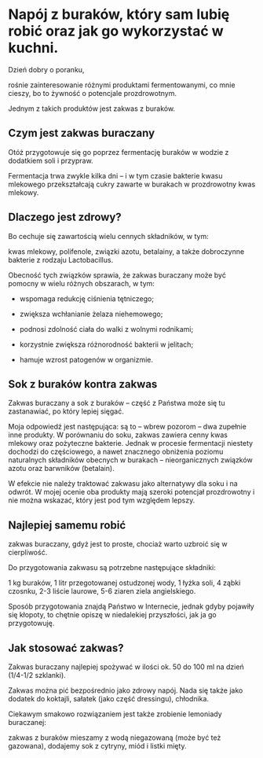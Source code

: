 # Napój z buraków, który sam lubię robić oraz jak go wykorzystać w kuchni.

Dzień dobry o poranku,

rośnie zainteresowanie różnymi produktami fermentowanymi, co mnie cieszy, bo to żywność o potencjale prozdrowotnym.

Jednym z takich produktów jest zakwas z buraków.

## Czym jest zakwas buraczany

Otóż przygotowuje się go poprzez fermentację buraków w wodzie z dodatkiem soli i przypraw.

Fermentacja trwa zwykle kilka dni – i w tym czasie bakterie kwasu mlekowego przekształcają cukry zawarte w burakach w prozdrowotny kwas mlekowy.

## Dlaczego jest zdrowy?

Bo cechuje się zawartością wielu cennych składników, w tym:

kwas mlekowy, polifenole, związki azotu, betalainy, a także dobroczynne bakterie z rodzaju Lactobacillus.

Obecność tych związków sprawia, że zakwas buraczany może być pomocny w wielu różnych obszarach, w tym:

- wspomaga redukcję ciśnienia tętniczego;

- zwiększa wchłanianie żelaza niehemowego;

- podnosi zdolność ciała do walki z wolnymi rodnikami;

- korzystnie zwiększa różnorodność bakterii w jelitach;

- hamuje wzrost patogenów w organizmie.

## Sok z buraków kontra zakwas

Zakwas buraczany a sok z buraków – część z Państwa może się tu zastanawiać, po który lepiej sięgać.

Moja odpowiedź jest następująca: są to – wbrew pozorom – dwa zupełnie inne produkty. W porównaniu do soku, zakwas zawiera cenny kwas mlekowy oraz pożyteczne bakterie. Jednak w procesie fermentacji niestety dochodzi do częściowego, a nawet znacznego obniżenia poziomu naturalnych składników obecnych w burakach – nieorganicznych związków azotu oraz barwników (betalain).

W efekcie nie należy traktować zakwasu jako alternatywy dla soku i na odwrót. W mojej ocenie oba produkty mają szeroki potencjał prozdrowotny i nie można wskazać, który jest pod tym względem lepszy.

## Najlepiej samemu robić

zakwas buraczany, gdyż jest to proste, chociaż warto uzbroić się w cierpliwość.

Do przygotowania zakwasu są potrzebne następujące składniki:

1 kg buraków, 1 litr przegotowanej ostudzonej wody, 1 łyżka soli, 4 ząbki czosnku, 2-3 liście laurowe, 5-6 ziaren ziela angielskiego.

Sposób przygotowania znajdą Państwo w Internecie, jednak gdyby pojawiły się kłopoty, to chętnie opiszę w niedalekiej przyszłości, jak ja go przygotowuję.

## Jak stosować zakwas?

Zakwas buraczany najlepiej spożywać w ilości ok. 50 do 100 ml na dzień (1/4-1/2 szklanki).

Zakwas można pić bezpośrednio jako zdrowy napój. Nada się także jako dodatek do koktajli, sałatek (jako część dressingu), chłodnika.

Ciekawym smakowo rozwiązaniem jest także zrobienie lemoniady buraczanej:

zakwas z buraków mieszamy z wodą niegazowaną (może być też gazowana), dodajemy sok z cytryny, miód i listki mięty.

